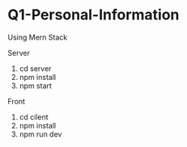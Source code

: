 ﻿# Q1-Personal-Information
Using Mern Stack

Server
1. cd server
2. npm install
3. npm start

Front
1. cd cilent 
2. npm install
3. npm run dev
